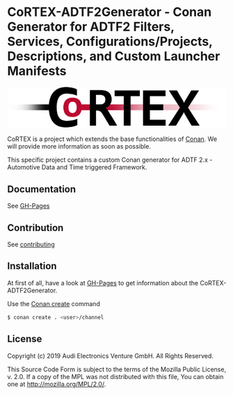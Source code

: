 <!---
Copyright (c) 2019 Audi Electronics Venture GmbH. All Rights Reserved.

This Source Code Form is subject to the terms of the Mozilla Public
License, v. 2.0. If a copy of the MPL was not distributed with this
file, You can obtain one at http://mozilla.org/MPL/2.0/.

-->

# CoRTEX-ADTF2Generator - Conan Generator for ADTF2 Filters, Services, Configurations/Projects, Descriptions, and Custom Launcher Manifests

![CoRTEX logo](docs_source/icons/CoRTEX_lettering.png)

CoRTEX is a project which extends the base functionalities of [Conan](https://conan.io). We will provide more information as soon as possible.

This specific project contains a custom Conan generator for ADTF 2.x - Automotive Data and Time triggered Framework.

## Documentation

See [GH-Pages](https://aev.github.io/CoRTEX_ADTF2Generator/)

## Contribution

See [contributing](CONTRIBUTING.md)

## Installation

At first of all, have a look at [GH-Pages](https://aev.github.io/CoRTEX_ADTF2Generator/) to get information about the CoRTEX-ADTF2Generator.

Use the [Conan create](https://docs.conan.io/en/latest/reference/commands/creator/create.html) command

```bash
$ conan create . <user>/channel
```

## License

Copyright (c) 2019 Audi Electronics Venture GmbH. All Rights Reserved.

This Source Code Form is subject to the terms of the Mozilla Public
License, v. 2.0. If a copy of the MPL was not distributed with this
file, You can obtain one at http://mozilla.org/MPL/2.0/.